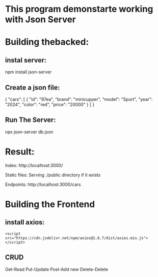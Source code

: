# This program demonstarte working with Json Server
# Building thebacked:

## instal server:
npm install json-server

## Create a json file:
{
  "cars": [
    {
      "id": "97ea",
      "brand": "minicupper",
      "model": "Sport",
      "year": "2024",
      "color": "red",
      "price": "20000"
    }
  ]
}  

## Run The Server:
npx json-server db.json

# Result:
Index:
http://localhost:3000/

Static files:
Serving ./public directory if it exists

Endpoints:
http://localhost:3000/cars

# Building the Frontend
## install axios:
    <script src="https://cdn.jsdelivr.net/npm/axios@1.6.7/dist/axios.min.js"></script>

## CRUD
Get-Read
Put-Update
Post-Add new
Delete-Delete